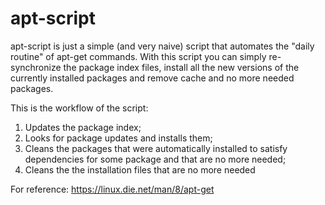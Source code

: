 # apt-script

apt-script is just a simple (and very naive) script that automates the "daily routine" of apt-get commands.
With this script you can simply re-synchronize the package index files, install all the new versions of the currently installed packages and remove cache and no more needed packages.

This is the workflow of the script:
1. Updates the package index;
2. Looks for package updates and installs them;
3. Cleans the packages that were automatically installed to satisfy dependencies for some package and that are no more needed;
4. Cleans the the installation files that are no more needed


For reference: https://linux.die.net/man/8/apt-get
